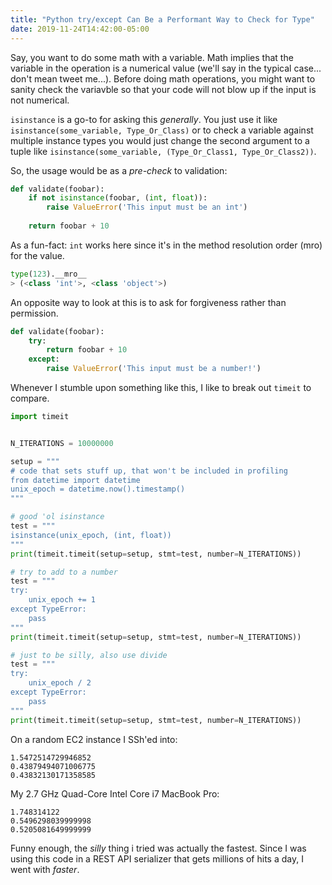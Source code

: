 ```yaml
---
title: "Python try/except Can Be a Performant Way to Check for Type"
date: 2019-11-24T14:42:00-05:00
---
```


Say, you want to do some math with a variable. Math implies that the variable in the operation is a numerical value (we'll say in the typical case... don't mean tweet me...). Before doing math operations, you might want to sanity check the variavble so that your code will not blow up if the input is not numerical.

`isinstance` is a go-to for asking this _generally_. You just use it like `isinstance(some_variable, Type_Or_Class)` or to check a variable against multiple instance types you would just change the second argument to a tuple like `isinstance(some_variable, (Type_Or_Class1, Type_Or_Class2))`.

So, the usage would be as a _pre-check_ to validation:

```python
def validate(foobar):
    if not isinstance(foobar, (int, float)):
        raise ValueError('This input must be an int')
    
    return foobar + 10
```

As a fun-fact: `int` works here since it's in the method resolution order (mro) for the value.

```python
type(123).__mro__
> (<class 'int'>, <class 'object'>)
```

An opposite way to look at this is to ask for forgiveness rather than permission.

```python
def validate(foobar):
    try:
        return foobar + 10
    except:
        raise ValueError('This input must be a number!')
```

Whenever I stumble upon something like this, I like to break out `timeit` to compare.

```python
import timeit


N_ITERATIONS = 10000000

setup = """
# code that sets stuff up, that won't be included in profiling
from datetime import datetime
unix_epoch = datetime.now().timestamp()
"""

# good 'ol isinstance
test = """
isinstance(unix_epoch, (int, float))
"""
print(timeit.timeit(setup=setup, stmt=test, number=N_ITERATIONS))

# try to add to a number
test = """
try:
    unix_epoch += 1
except TypeError:
    pass
"""
print(timeit.timeit(setup=setup, stmt=test, number=N_ITERATIONS))

# just to be silly, also use divide
test = """
try:
    unix_epoch / 2
except TypeError:
    pass
"""
print(timeit.timeit(setup=setup, stmt=test, number=N_ITERATIONS))
```

On a random EC2 instance I SSh'ed into:

```shell
1.5472514729946852
0.43879494071006775
0.43832130171358585
```

My 2.7 GHz Quad-Core Intel Core i7 MacBook Pro:

```shell
1.748314122
0.5496298039999998
0.5205081649999999
```

Funny enough, the _silly_ thing i tried was actually the fastest. Since I was using this code in a REST API serializer that gets millions of hits a day, I went with _faster_.
